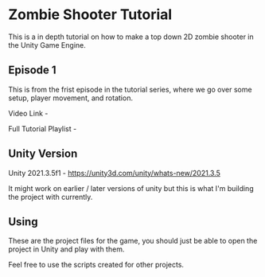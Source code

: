 # Zombie Shooter Tutorial

This is a in depth tutorial on how to make a top down 2D zombie shooter in the Unity Game Engine.

## Episode 1

This is from the frist episode in the tutorial series, where we go over some setup, player movement, and rotation.

Video Link - 

Full Tutorial Playlist - 

## Unity Version

Unity 2021.3.5f1 - https://unity3d.com/unity/whats-new/2021.3.5

It might work on earlier / later versions of unity but this is what I'm building the project with currently.

## Using

These are the project files for the game, you should just be able to open the project in Unity and play with them.

Feel free to use the scripts created for other projects.
